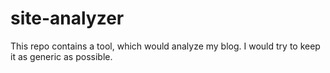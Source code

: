 # site-analyzer
This repo contains a tool, which would analyze my blog. I would try to keep it as generic as possible.
